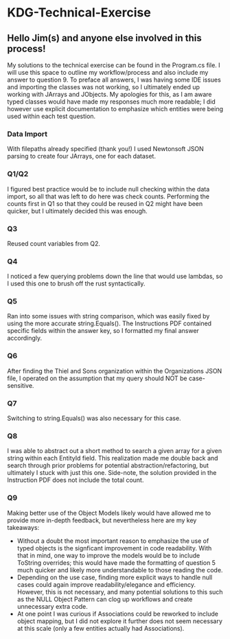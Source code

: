 # KDG-Technical-Exercise

## Hello Jim(s) and anyone else involved in this process!
My solutions to the technical exercise can be found in the Program.cs file. I will use this space to outline my workflow/process and also include my answer to question 9. To preface all answers, I was having some IDE issues and importing the classes was not working, so I ultimately ended up working with JArrays and JObjects. My apologies for this, as I am aware typed classes would have made my responses much more readable; I did however use explicit documentation to emphasize which entities were being used within each test question.

### Data Import
With filepaths already specified (thank you!) I used Newtonsoft JSON parsing to create four JArrays, one for each dataset.

### Q1/Q2
I figured best practice would be to include null checking within the data import, so all that was left to do here was check counts. Performing the counts first in Q1 so that they could be reused in Q2 might have been quicker, but I ultimately decided this was enough.

### Q3
Reused count variables from Q2.

### Q4
I noticed a few querying problems down the line that would use lambdas, so I used this one to brush off the rust syntactically.

### Q5
Ran into some issues with string comparison, which was easily fixed by using the more accurate string.Equals(). The Instructions PDF contained specific fields within the answer key, so I formatted my final answer accordingly.

### Q6
After finding the Thiel and Sons organization within the Organizations JSON file, I operated on the assumption that my query should NOT be case-sensitive.

### Q7
Switching to string.Equals() was also necessary for this case.

### Q8
I was able to abstract out a short method to search a given array for a given string within each EntityId field. This realization made me double back and search through prior problems for potential abstraction/refactoring, but ultimately I stuck with just this one. Side-note, the solution provided in the Instruction PDF does not include the total count.

### Q9
Making better use of the Object Models likely would have allowed me to provide more in-depth feedback, but nevertheless here are my key takeaways:
- Without a doubt the most important reason to emphasize the use of typed objects is the signficant improvement in code readability. With that in mind, one way to improve the models would be to include ToString overrides; this would have made the formatting of question 5 much quicker and likely more understandable to those reading the code.
- Depending on the use case, finding more explicit ways to handle null cases could again improve readability/elegance and efficiency. However, this is not necessary, and many potential solutions to this such as the NULL Object Pattern can clog up workflows and create unnecessary extra code.
- At one point I was curious if Associations could be reworked to include object mapping, but I did not explore it further does not seem necessary at this scale (only a few entities actually had Associations).
